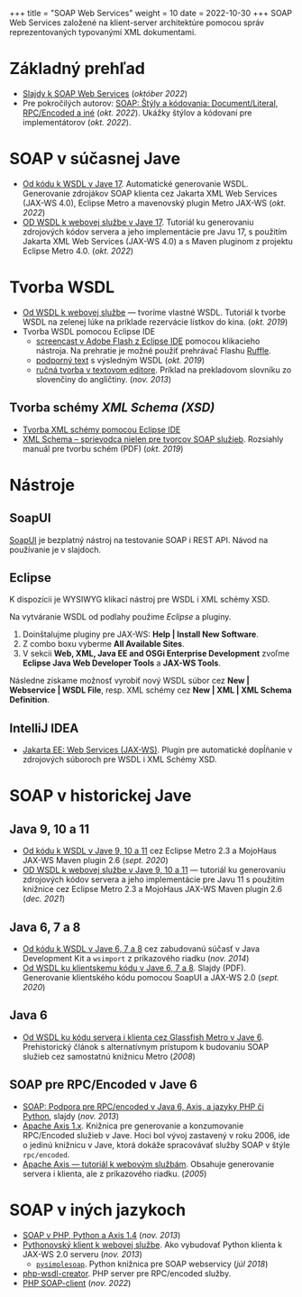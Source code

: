 +++
title = "SOAP Web Services"
weight = 10
date = 2022-10-30
+++
SOAP Web Services založené na klient-server architektúre pomocou správ reprezentovaných typovanými XML dokumentami.
<!-- more -->


Základný prehľad
=================

*	[Slajdy k SOAP Web Services](kopr-soap-web-services.pdf) (*október 2022*)
*  Pre pokročilých autorov: [SOAP: Štýly a kódovania: Document/Literal, RPC/Encoded a iné](kopr-soap-styles-encodings.pdf) (*okt. 2022*). Ukážky štýlov a kódovaní pre implementátorov (*okt. 2022*).


SOAP v súčasnej Jave
====================

* [Od kódu k WSDL v Jave 17](https://novotnyr.github.io/scrolls/podpora-webovych-sluzieb-v-java-9-a-novsej/). Automatické generovanie WSDL. Generovanie zdrojákov SOAP klienta cez Jakarta XML Web Services (JAX-WS 4.0), Eclipse Metro a mavenovský plugin Metro JAX-WS (*okt. 2022*)
* [OD WSDL k webovej službe v Jave 17](https://novotnyr.github.io/scrolls/od-wsdl-k-webovej-sluzbe-metro-pre-java-17/). Tutoriál ku generovaniu zdrojových kódov servera a jeho implementácie pre Javu 17, s použitím Jakarta XML Web Services (JAX-WS 4.0) a s Maven pluginom z projektu Eclipse Metro 4.0. (*okt. 2022*)


Tvorba WSDL
===========

*	[Od WSDL k webovej službe](https://novotnyr.github.io/scrolls/od-wsdl-k-webovej-sluzbe-tvorime-vlastne-wsdl/) — tvoríme vlastné WSDL. Tutoriál k tvorbe WSDL na zelenej lúke na príklade rezervácie lístkov do kina. (*okt. 2019*)
* Tvorba WSDL pomocou Eclipse IDE
    *   [screencast v Adobe Flash z Eclipse IDE](https://ics.upjs.sk/~novotnyr/home/skola/konkurentne-programovanie/2013/wsdl.htm) pomocou klikacieho nástroja. Na prehratie je možné použiť prehrávač Flashu [Ruffle](https://ruffle.rs/).
    *   [podporný text](https://novotnyr.github.io/scrolls/vytvaranie-wsdl-s-eclipse-web-developer-tools/) s výsledným WSDL (*okt. 2019*)
    *   [ručná tvorba v textovom editore](https://ics.upjs.sk/~novotnyr/blog/1506/vytvaranie-webovych-sluzieb-na-zaklade-wsdl-s-pouzitim-eclipse-web-developer-tools). Príklad na prekladovom slovníku zo slovenčiny do angličtiny. (*nov. 2013*)


Tvorba schémy *XML Schema (XSD)*
--------------------------------

*  [Tvorba XML schémy pomocou Eclipse IDE](https://novotnyr.github.io/scrolls/tvorime-xml-schema-pomocou-eclipse/)
*  [XML Schema – sprievodca nielen pre tvorcov SOAP služieb](https://novotnyr.github.io/tomes/xml-schema-tutorial-nielen-pre-tvorcov-soap-sluzieb/). Rozsiahly manuál pre tvorbu schém (PDF) (*okt. 2019*)

Nástroje
========

## SoapUI
[SoapUI](http://www.soapui.org/) je bezplatný nástroj na testovanie SOAP i REST API. Návod na používanie je v slajdoch.

## Eclipse

K dispozícii je WYSIWYG klikací nástroj pre WSDL i XML schémy XSD.

Na vytváranie WSDL od podlahy použime *Eclipse* a pluginy. 

1. Doinštalujme pluginy pre JAX-WS: **Help | Install New Software**. 
2. Z combo boxu vyberme **All Available Sites**. 
3. V sekcii **Web, XML, Java EE and OSGi Enterprise Development** zvoľme **Eclipse Java Web Developer Tools** a **JAX-WS Tools**.

Následne získame možnosť vyrobiť nový WSDL súbor cez **New | Webservice | WSDL File**, resp. XML schémy cez **New | XML | XML Schema Definition**.

## IntelliJ IDEA

- [Jakarta EE: Web Services ​(JAX-WS)​](https://plugins.jetbrains.com/plugin/18584-jakarta-ee-web-services-jax-ws-). Plugin pre automatické dopĺňanie v zdrojových súboroch pre WSDL i XML Schémy XSD.

SOAP v historickej Jave
=======================

## Java 9, 10 a 11

*  [Od kódu k WSDL v Jave 9, 10 a 11](https://novotnyr.github.io/scrolls/podpora-webovych-sluzieb-v-java-9-a-novsej/) cez Eclipse Metro 2.3 a MojoHaus JAX-WS Maven plugin 2.6 (*sept. 2020*)
*  [OD WSDL k webovej službe v Jave 9, 10 a 11](https://novotnyr.github.io/scrolls/od-wsdl-k-webovej-sluzbe-metro-pre-java-11/) — tutoriál ku generovaniu zdrojových kódov servera a jeho implementácie pre Javu 11 s použitím knižnice cez Eclipse Metro 2.3 a MojoHaus JAX-WS Maven plugin 2.6 (*dec. 2021*)

## Java 6, 7 a 8

*	[Od kódu k WSDL v Jave 6, 7 a 8](http://ics.upjs.sk/~novotnyr/blog/1973/podpora-webovych-sluzieb-v-java-se-6-a-novsej) cez zabudovanú súčasť v Java Development Kit a `wsimport` z príkazového riadku (*nov. 2014*)
*	[Od WSDL ku klientskemu kódu v Jave 6, 7 a 8](soap-web-services-soapui-client-generation.pdf). Slajdy (PDF). Generovanie klientského kódu pomocou SoapUI a JAX-WS 2.0 (*sept. 2020*)

## Java 6

*	[Od WSDL ku kódu servera i klienta cez Glassfish Metro v Jave 6](https://novotnyr.github.io/scrolls/od-wsdl-k-webovej-sluzbe-glassfish-metro/). Prehistorický článok s alternatívnym prístupom k budovaniu SOAP služieb cez samostatnú knižnicu Metro (*2008*)

## SOAP pre RPC/Encoded v Jave 6

*  [SOAP: Podpora pre RPC/encoded v Java 6, Axis, a jazyky PHP či Python](kopr-soap-web-services-php-python-java6.pdf), slajdy (*nov. 2013*)
* [Apache Axis 1.x](http://archive.apache.org/dist/ws/axis/1_4/). Knižnica pre generovanie a konzumovanie RPC/Encoded služieb v Jave. Hoci bol vývoj zastavený v roku 2006, ide o jedinú knižnicu v Jave, ktorá dokáže spracovávať služby SOAP v štýle `rpc/encoded`.
*	[Apache Axis — tutoriál k webovým službám](http://ics.upjs.sk/~novotnyr/home/programovanie/java/axis-tutorial/axisTutorial.html). Obsahuje generovanie servera i klienta, ale z príkazového riadku. (*2005*)

SOAP v iných jazykoch
=====================
*  [SOAP v PHP, Python a Axis 1.4](kopr-soap-web-services-php-python-java6.pdf) (*nov. 2013*)
*	[Pythonovský klient k webovej službe](http://ics.upjs.sk/~novotnyr/blog/1481/pysimplesoap-pythonovsky-klient-k-webovej-sluzbe-jax-ws-2-0-2013). Ako vybudovať Python klienta k JAX-WS 2.0 serveru (*nov. 2013*)
	*	[`pysimplesoap`](https://github.com/pysimplesoap/pysimplesoap). Python knižnica pre SOAP webservicy (*júl 2018*)
*  [php-wsdl-creator](https://code.google.com/archive/p/php-wsdl-creator/). PHP server pre RPC/encoded služby.
*  [PHP SOAP-client](https://github.com/phpro/soap-client)  (*nov. 2022*)



